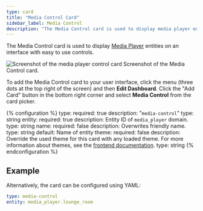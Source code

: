 ```yaml
---
type: card
title: "Media Control Card"
sidebar_label: Media Control
description: "The Media Control card is used to display media player entities on an interface with easy to use controls."
---
```


The Media Control card is used to display [Media Player](/integrations/#media-player) entities on an interface with easy to use controls.

<p class='img'>
<img src='/images/dashboards/mediaplayer.png' alt='Screenshot of the media player control card'>
Screenshot of the Media Control card.
</p>

To add the Media Control card to your user interface, click the menu (three dots at the top right of the screen) and then **Edit Dashboard**. Click the "Add Card" button in the bottom right corner and select **Media Control** from the card picker.

{% configuration %}
type:
  required: true
  description: "`media-control`"
  type: string
entity:
  required: true
  description: Entity ID of `media_player` domain.
  type: string
name:
  required: false
  description: Overwrites friendly name.
  type: string
  default: Name of entity
theme:
  required: false
  description: Override the used theme for this card with any loaded theme. For more information about themes, see the [frontend documentation](/integrations/frontend/).
  type: string
{% endconfiguration %}

## Example

Alternatively, the card can be configured using YAML:

```yaml
type: media-control
entity: media_player.lounge_room
```
